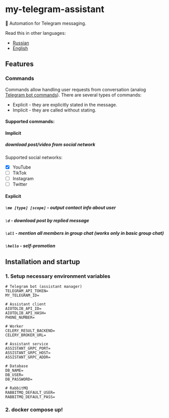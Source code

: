 # my-telegram-assistant
:robot: Automation for Telegram messaging.

Read this in other languages:
* [Russian](README.ru.md)
* [English](README.md)

## Features

### Commands
Commands allow handling user requests from conversation (analog [Telegram bot commands](https://core.telegram.org/bots)).
There are several types of commands:
* Explicit - they are explicitly stated in the message.
* Implicit - they are called without stating.

#### Supported commands:

#### Implicit
##### download post/video from social network
Supported social networks:
* [x] YouTube
* [ ] TikTok
* [ ] Instagram
* [ ] Twitter

#### Explicit
##### `\me [type] [scope]` - output contact info about user
##### `\d` - download post by replied message
##### `\all` - mention all members in group chat (works only in basic group chat)
##### `\hello` - self-promotion

## Installation and startup
### 1. Setup necessary environment variables
```shell
# Telegram bot (assistant manager)
TELEGRAM_API_TOKEN=
MY_TELEGRAM_ID=

# Assistant client
AIOTDLIB_API_ID=
AIOTDLIB_API_HASH=
PHONE_NUMBER=

# Worker
CELERY_RESULT_BACKEND=
CELERY_BROKER_URL=

# Assistant service
ASSISTANT_GRPC_PORT=
ASSISTANT_GRPC_HOST=
ASSISTANT_GRPC_ADDR=

# Database
DB_NAME=
DB_USER=
DB_PASSWORD=

# RabbitMQ
RABBITMQ_DEFAULT_USER=
RABBITMQ_DEFAULT_PASS=
```

### 2. docker compose up!